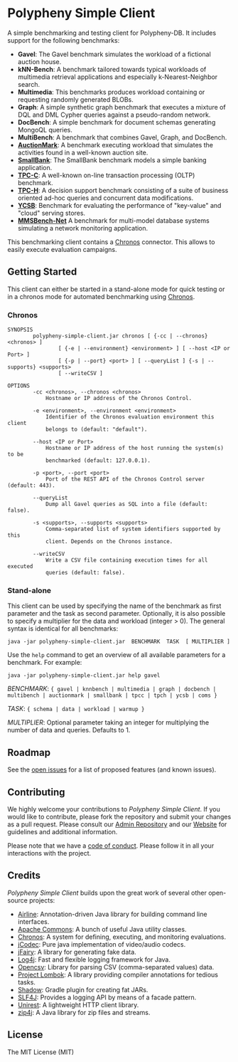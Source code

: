 # Polypheny Simple Client

A simple benchmarking and testing client for Polypheny-DB. It includes support for the following benchmarks:

* **Gavel**: The Gavel benchmark simulates the workload of a fictional auction house.
* **kNN-Bench**: A benchmark tailored towards typical workloads of multimedia retrieval applications and especially k-Nearest-Neighbor search.
* **Multimedia**: This benchmarks produces workload containing or requesting randomly generated BLOBs.
* **Graph**: A simple synthetic graph benchmark that executes a mixture of DQL and DML Cypher queries against a pseudo-random network.
* **DocBench**: A simple benchmark for document schemas generating MongoQL queries.
* **MultiBench**: A benchmark that combines Gavel, Graph, and DocBench.
* [**AuctionMark**](http://hstore.cs.brown.edu/projects/auctionmark/): A benchmark executing workload that simulates the activities found in a well-known auction site.
* [**SmallBank**](http://ses.library.usyd.edu.au/bitstream/2123/5353/1/michael-cahill-2009-thesis.pdf): The SmallBank benchmark models a simple banking application.
* [**TPC-C**](http://www.tpc.org/tpcc/): A well-known on-line transaction processing (OLTP) benchmark.
* [**TPC-H**](http://www.tpc.org/tpch/): A decision support benchmark consisting of a suite of business oriented ad-hoc queries and concurrent data modifications.
* [**YCSB**](https://github.com/brianfrankcooper/YCSB): Benchmark for evaluating the performance of "key-value" and "cloud" serving stores.
* [**MMSBench-Net**](https://gvdb23.informatik.uni-stuttgart.de/wp-content/uploads/2023/06/GvDB2023_Lengweiler.pdf) A benchmark for multi-model database systems simulating a network monitoring application.

This benchmarking client contains a [Chronos](https://chronos-eaas.org/) connector. This allows to easily execute evaluation campaigns.

## Getting Started

This client can either be started in a stand-alone mode for quick testing or in a chronos mode for automated benchmarking using [Chronos](https://chronos-eaas.org/).

### Chronos

```
SYNOPSIS
        polypheny-simple-client.jar chronos [ {-cc | --chronos} <chronos> ]
                [ {-e | --environment} <environment> ] [ --host <IP or Port> ] 
                [ {-p | --port} <port> ] [ --queryList ] {-s | --supports} <supports> 
                [ --writeCSV ]

OPTIONS
        -cc <chronos>, --chronos <chronos>
            Hostname or IP address of the Chronos Control.

        -e <environment>, --environment <environment>
            Identifier of the Chronos evaluation environment this client
            belongs to (default: "default").

        --host <IP or Port>
            Hostname or IP address of the host running the system(s) to be
            benchmarked (default: 127.0.0.1).

        -p <port>, --port <port>
            Port of the REST API of the Chronos Control server (default: 443).

        --queryList
            Dump all Gavel queries as SQL into a file (default: false).

        -s <supports>, --supports <supports>
            Comma-separated list of system identifiers supported by this
            client. Depends on the Chronos instance.

        --writeCSV
            Write a CSV file containing execution times for all executed
            queries (default: false).
```

### Stand-alone

This client can be used by specifying the name of the benchmark as first parameter and the task as second parameter. Optionally, it is also possible to specify a multiplier for the data and workload (integer > 0). The general syntax is identical for all benchmarks:

```
java -jar polypheny-simple-client.jar  BENCHMARK  TASK  [ MULTIPLIER ] 
```

Use the `help` command to get an overview of all available parameters for a benchmark. For example:

```
java -jar polypheny-simple-client.jar help gavel  
```

_BENCHMARK_: `{ gavel | knnbench | multimedia | graph | docbench | multibench | auctionmark | smallbank | tpcc | tpch | ycsb | coms }`

_TASK_: `{ schema | data | workload | warmup }`

_MULTIPLIER_: Optional parameter taking an integer for multiplying the number of data and queries. Defaults to 1.

## Roadmap

See the [open issues](https://github.com/polypheny/Polypheny-DB/labels/A-client) for a list of proposed features (and known issues).

## Contributing

We highly welcome your contributions to _Polypheny Simple Client_. If you would like to contribute, please fork the repository and submit your changes as a pull request. Please consult our [Admin Repository](https://github.com/polypheny/Admin) and our [Website](https://polypheny.org) for guidelines and additional information.

Please note that we have a [code of conduct](https://github.com/polypheny/Admin/blob/master/CODE_OF_CONDUCT.md). Please follow it in all your interactions with the project.


## Credits

_Polypheny Simple Client_ builds upon the great work of several other open-source projects:

* [Airline](https://rvesse.github.io/airline/): Annotation-driven Java library for building command line interfaces.
* [Apache Commons](http://commons.apache.org/): A bunch of useful Java utility classes.
* [Chronos](https://chronos-eaas.org/): A system for defining, executing, and monitoring evaluations.
* [jCodec](https://github.com/Devskiller/jfairy/): Pure java implementation of video/audio codecs.
* [jFairy](https://github.com/Devskiller/jfairy/): A library for generating fake data.
* [Log4j](https://logging.apache.org/log4j/2.x/): Fast and flexible logging framework for Java.
* [Opencsv](http://opencsv.sourceforge.net/): Library for parsing CSV (comma-separated values) data.
* [Project Lombok](https://projectlombok.org/): A library providing compiler annotations for tedious tasks.
* [Shadow](https://imperceptiblethoughts.com/shadow/): Gradle plugin for creating fat JARs.
* [SLF4J](http://www.slf4j.org/): Provides a logging API by means of a facade pattern.
* [Unirest](http://kong.github.io/unirest-java/): A lightweight HTTP client library.
* [zip4j](https://github.com/srikanth-lingala/zip4j): A Java library for zip files and streams.


## License

The MIT License (MIT)
